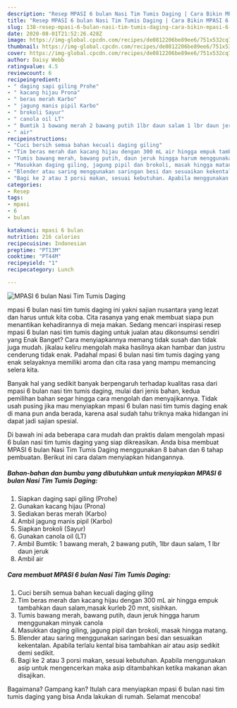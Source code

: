 ```yaml
---
description: "Resep MPASI 6 bulan Nasi Tim Tumis Daging | Cara Bikin MPASI 6 bulan Nasi Tim Tumis Daging Yang Paling Enak"
title: "Resep MPASI 6 bulan Nasi Tim Tumis Daging | Cara Bikin MPASI 6 bulan Nasi Tim Tumis Daging Yang Paling Enak"
slug: 138-resep-mpasi-6-bulan-nasi-tim-tumis-daging-cara-bikin-mpasi-6-bulan-nasi-tim-tumis-daging-yang-paling-enak
date: 2020-08-01T21:52:26.428Z
image: https://img-global.cpcdn.com/recipes/de0812206be89ee6/751x532cq70/mpasi-6-bulan-nasi-tim-tumis-daging-foto-resep-utama.jpg
thumbnail: https://img-global.cpcdn.com/recipes/de0812206be89ee6/751x532cq70/mpasi-6-bulan-nasi-tim-tumis-daging-foto-resep-utama.jpg
cover: https://img-global.cpcdn.com/recipes/de0812206be89ee6/751x532cq70/mpasi-6-bulan-nasi-tim-tumis-daging-foto-resep-utama.jpg
author: Daisy Webb
ratingvalue: 4.5
reviewcount: 6
recipeingredient:
- " daging sapi giling Prohe"
- " kacang hijau Prona"
- " beras merah Karbo"
- " jagung manis pipil Karbo"
- " brokoli Sayur"
- " canola oil LT"
- " Bumtik 1 bawang merah 2 bawang putih 1lbr daun salam 1 lbr daun jeruk"
- " air"
recipeinstructions:
- "Cuci bersih semua bahan kecuali daging giling"
- "Tim beras merah dan kacang hijau dengan 300 mL air hingga empuk tambahkan daun salam,masak kurleb 20 mnt, sisihkan."
- "Tumis bawang merah, bawang putih, daun jeruk hingga harum menggunakan minyak canola"
- "Masukkan daging giling, jagung pipil dan brokoli, masak hingga matang."
- "Blender atau saring menggunakan saringan besi dan sesuaikan kekentalan. Apabila terlalu kental bisa tambahkan air atau asip sedikit demi sedikit."
- "Bagi ke 2 atau 3 porsi makan, sesuai kebutuhan. Apabila menggunakan asip untuk mengencerkan maka asip ditambahkan ketika makanan akan disajikan."
categories:
- Resep
tags:
- mpasi
- 6
- bulan

katakunci: mpasi 6 bulan 
nutrition: 216 calories
recipecuisine: Indonesian
preptime: "PT13M"
cooktime: "PT44M"
recipeyield: "1"
recipecategory: Lunch

---
```



![MPASI 6 bulan Nasi Tim Tumis Daging](https://img-global.cpcdn.com/recipes/de0812206be89ee6/751x532cq70/mpasi-6-bulan-nasi-tim-tumis-daging-foto-resep-utama.jpg)


mpasi 6 bulan nasi tim tumis daging ini yakni sajian nusantara yang lezat dan harus untuk kita coba. Cita rasanya yang enak membuat siapa pun menantikan kehadirannya di meja makan.
Sedang mencari inspirasi resep mpasi 6 bulan nasi tim tumis daging untuk jualan atau dikonsumsi sendiri yang Enak Banget? Cara menyiapkannya memang tidak susah dan tidak juga mudah. jikalau keliru mengolah maka hasilnya akan hambar dan justru cenderung tidak enak. Padahal mpasi 6 bulan nasi tim tumis daging yang enak selayaknya memiliki aroma dan cita rasa yang mampu memancing selera kita.



Banyak hal yang sedikit banyak berpengaruh terhadap kualitas rasa dari mpasi 6 bulan nasi tim tumis daging, mulai dari jenis bahan, kedua pemilihan bahan segar hingga cara mengolah dan menyajikannya. Tidak usah pusing jika mau menyiapkan mpasi 6 bulan nasi tim tumis daging enak di mana pun anda berada, karena asal sudah tahu triknya maka hidangan ini dapat jadi sajian spesial.


Di bawah ini ada beberapa cara mudah dan praktis dalam mengolah mpasi 6 bulan nasi tim tumis daging yang siap dikreasikan. Anda bisa membuat MPASI 6 bulan Nasi Tim Tumis Daging menggunakan 8 bahan dan 6 tahap pembuatan. Berikut ini cara dalam menyiapkan hidangannya.

<!--inarticleads1-->

##### Bahan-bahan dan bumbu yang dibutuhkan untuk menyiapkan MPASI 6 bulan Nasi Tim Tumis Daging:

1. Siapkan  daging sapi giling (Prohe)
1. Gunakan  kacang hijau (Prona)
1. Sediakan  beras merah (Karbo)
1. Ambil  jagung manis pipil (Karbo)
1. Siapkan  brokoli (Sayur)
1. Gunakan  canola oil (LT)
1. Ambil  Bumtik: 1 bawang merah, 2 bawang putih, 1lbr daun salam, 1 lbr daun jeruk
1. Ambil  air




<!--inarticleads2-->

##### Cara membuat MPASI 6 bulan Nasi Tim Tumis Daging:

1. Cuci bersih semua bahan kecuali daging giling
1. Tim beras merah dan kacang hijau dengan 300 mL air hingga empuk tambahkan daun salam,masak kurleb 20 mnt, sisihkan.
1. Tumis bawang merah, bawang putih, daun jeruk hingga harum menggunakan minyak canola
1. Masukkan daging giling, jagung pipil dan brokoli, masak hingga matang.
1. Blender atau saring menggunakan saringan besi dan sesuaikan kekentalan. Apabila terlalu kental bisa tambahkan air atau asip sedikit demi sedikit.
1. Bagi ke 2 atau 3 porsi makan, sesuai kebutuhan. Apabila menggunakan asip untuk mengencerkan maka asip ditambahkan ketika makanan akan disajikan.




Bagaimana? Gampang kan? Itulah cara menyiapkan mpasi 6 bulan nasi tim tumis daging yang bisa Anda lakukan di rumah. Selamat mencoba!
